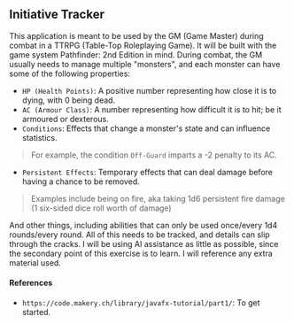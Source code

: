 ## Initiative Tracker

This application is meant to be used by the GM (Game Master) during combat in a TTRPG (Table-Top Roleplaying Game). It will be built with the game system Pathfinder: 2nd Edition in mind. During combat, the GM usually needs to manage multiple "monsters", and each monster can have some of the following properties:

- `HP (Health Points)`: A positive number representing how close it is to dying, with 0 being dead.
- `AC (Armour Class)`: A number representing how difficult it is to hit; be it armoured or dexterous.
- `Conditions`: Effects that change a monster's state and can influence statistics.
> For example, the condition `Off-Guard` imparts a -2 penalty to its AC.
- `Persistent Effects`: Temporary effects that can deal damage before having a chance to be removed.
> Examples include being on fire, aka taking 1d6 persistent fire damage (1 six-sided dice roll worth of damage)

And other things, including abilities that can only be used once/every 1d4 rounds/every round. All of this needs to be tracked, and details can slip through the cracks. I will be using AI assistance as little as possible, since the secondary point of this exercise is to learn. I will reference any extra material used.


#### References

- `https://code.makery.ch/library/javafx-tutorial/part1/`: To get started.